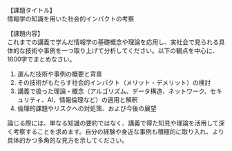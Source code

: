 【課題タイトル】  
情報学の知識を用いた社会的インパクトの考察

【課題内容】  
これまでの講義で学んだ情報学の基礎概念や理論を応用し、実社会で見られる具体的な技術や事例を一つ取り上げて分析してください。以下の観点を中心に、1600字でまとめなさい。  

1. 選んだ技術や事例の概要と背景  
2. その技術がもたらす社会的インパクト（メリット・デメリット）の検討  
3. 講義で扱った理論・概念（アルゴリズム、データ構造、ネットワーク、セキュリティ、AI、情報倫理など）の適用と解釈  
4. 倫理的課題やリスクへの対処策、および今後の展望  

論じる際には、単なる知識の要約ではなく、講義で得た知見や理論を活用して深く考察することを求めます。自分の経験や身近な事例も積極的に取り入れ、より具体的かつ多角的な見方を示してください。